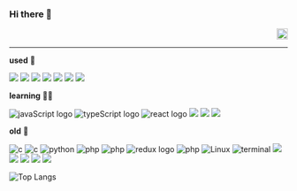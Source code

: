 ### Hi there 👋
<div align="right">
<a href="https://hits.seeyoufarm.com">
  <img src="https://hits.seeyoufarm.com/api/count/incr/badge.svg?url=https%3A%2F%2Fgithub.com%2FRalto13%2Fhit-counter&title=🥸&count_bg=%23FFFFFF&title_bg=%23000000" width="20"/>
</a>
</div>

***
**used** 🔎
<p>
<img src="https://img.shields.io/badge/tailwind-black?logo=tailwindcss&logoColor=06B6D4&logoOnly=true" />
<img src="https://img.shields.io/badge/figma-black?logo=figma&logoColor=F24E1E&logoOnly=true" />
  <img src="https://img.shields.io/badge/-redux-black?logo=redux&logoColor=764ABC&logoOnly=true"/>
  <img src="https://img.shields.io/badge/docker-black?logo=docker&logoColor=#2496ED&logoOnly=true" />
  <img src="https://img.shields.io/badge/postman-black?logo=postman&logoColor=FF6C37&logoOnly=true" />
  <img src="https://img.shields.io/badge/swagger-black?logo=swagger&logoColor=#85EA2D&logoOnly=true" />
  <img src="https://img.shields.io/badge/nodejs-black?logo=node.js&logoColor=#5FA04E&logoOnly=true" />
</p>

**learning** 🏃‍➡️
<p>
<img src="https://img.shields.io/badge/javascript-black?logo=javascript&logoColor=F7DF1E&logoOnly=true" alt="javaScript logo" />
  <img src="https://img.shields.io/badge/typescript-black?logo=typescript&logoColor=3178C6&logoOnly=true" alt="typeScript logo" />
  <img src="https://img.shields.io/badge/react-black?logo=react&logoColor=61DAFB&logoOnly=true" alt="react logo" />
  <img src="https://img.shields.io/badge/react query-black?logo=reactquery&logoColor=#FF4154&logoOnly=true"/>
  <img src="https://img.shields.io/badge/nextjs-black?logo=next.js&logoColor=FFFFFF&logoOnly=true"/>
  <img src="https://img.shields.io/badge/storybook-black?logo=storybook&logoColor=#FF4785&logoOnly=true"/>
</p>

**old** 👻
<p>
<img src="https://img.shields.io/badge/-black?logo=burpsuite&logoColor=FF6633&logoOnly=true" alt="c" />
<img src="https://img.shields.io/badge/-black?logo=c&logoColor=A8B9CC&logoOnly=true" alt="c" />
<img src="https://img.shields.io/badge/-black?logo=python&logoColor=3776AB&logoOnly=true" alt="python" />
<img src="https://img.shields.io/badge/-black?logo=php&logoColor=777BB4&logoOnly=true" alt="php" />
<img src="https://img.shields.io/badge/-black?logo=laravel&logoColor=FF2D20&logoOnly=true" alt="php" />
<img src="https://img.shields.io/badge/-black?logo=mysql&logoColor=#4479A1&logoOnly=true" alt="redux logo" />
<img src="https://img.shields.io/badge/-black?logo=apachetomcat&logoColor=F8DC75&logoOnly=true" alt="php" />
<img src="https://img.shields.io/badge/-black?logo=linux&logoColor=FCC624&logoOnly=true" alt="Linux" />
<img src="https://img.shields.io/badge/-black?logo=educative&logoColor=ffffff&logoOnly=true" alt="terminal" />
<img src="https://img.shields.io/badge/-black?logo=snort&logoColor=#F6A7AA&logoOnly=true" />
<img src="https://img.shields.io/badge/-black?logo=raspberrypi&logoColor=A22846&logoOnly=true" />
<img src="https://img.shields.io/badge/-black?logo=ubuntu&logoColor=#E95420&logoOnly=true" /> 
  <img src="https://img.shields.io/badge/-black?logo=centos&logoColor=262577&logoOnly=true" /> 
  <img src="https://img.shields.io/badge/-black?logo=apache&logoColor=D22128&logoOnly=true" /> 
</p>


![Top Langs](https://github-readme-stats.vercel.app/api/top-langs/?username=ralto13&hide_progress=true&theme=dark)

<!--
**Ralto13/Ralto13** is a ✨ _special_ ✨ repository because its `README.md` (this file) appears on your GitHub profile.

Here are some ideas to get you started:

- 🔭 I’m currently working on ...
- 🌱 I’m currently learning ...
- 👯 I’m looking to collaborate on ...
- 🤔 I’m looking for help with ...
- 💬 Ask me about ...
- 📫 How to reach me: ...
- 😄 Pronouns: ...
- ⚡ Fun fact: ...
-->
